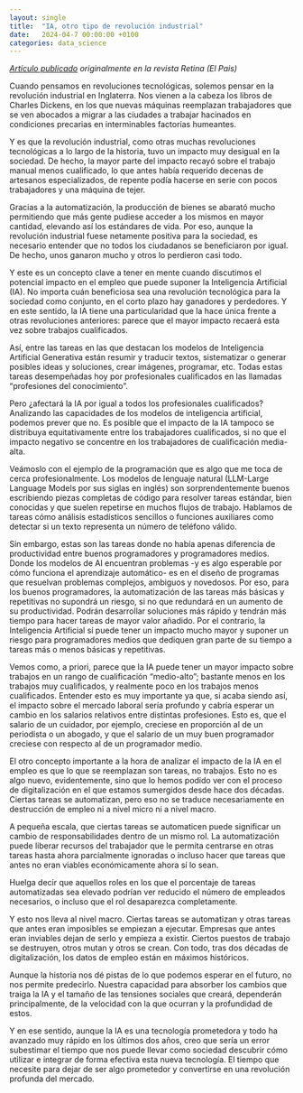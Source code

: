 ```yaml
---
layout: single
title:  "IA, otro tipo de revolución industrial"
date:   2024-04-7 00:00:00 +0100
categories: data_science
---
```

*[Artículo publicado](https://retinatendencias.com/negocios/ia-otro-tipo-de-revolucion-industrial/) originalmente en la revista Retina (El Pais)*  


Cuando pensamos en revoluciones tecnológicas, solemos pensar en la revolución industrial en Inglaterra. Nos vienen a la cabeza los libros de Charles Dickens, en los que nuevas máquinas reemplazan trabajadores que se ven abocados a migrar a las ciudades a trabajar hacinados en condiciones precarias en interminables factorías humeantes.

Y es que la revolución industrial, como otras muchas revoluciones tecnológicas a lo largo de la historia, tuvo un impacto muy desigual en la sociedad. De hecho, la mayor parte del impacto recayó sobre el trabajo manual menos cualificado, lo que antes había requerido decenas de artesanos especializados, de repente podía hacerse en serie con pocos trabajadores y una máquina de tejer.

Gracias a la automatización, la producción de bienes se abarató mucho permitiendo que más gente pudiese acceder a los mismos en mayor cantidad, elevando así los estándares de vida. Por eso, aunque la revolución industrial fuese netamente positiva para la sociedad, es necesario entender que no todos los ciudadanos se beneficiaron por igual. De hecho, unos ganaron mucho y otros lo perdieron casi todo.

Y este es un concepto clave a tener en mente cuando discutimos el potencial impacto en el empleo que puede suponer la Inteligencia Artificial (IA). No importa cuán beneficiosa sea una revolución tecnológica para la sociedad como conjunto, en el corto plazo hay ganadores y perdedores. Y en este sentido, la IA tiene una particularidad que la hace única frente a otras revoluciones anteriores: parece que el mayor impacto recaerá esta vez sobre trabajos cualificados.

Así, entre las tareas en las que destacan los modelos de Inteligencia Artificial Generativa están resumir y traducir textos, sistematizar o generar posibles ideas y soluciones, crear imágenes, programar, etc. Todas estas tareas desempeñadas hoy por profesionales cualificados en las llamadas “profesiones del conocimiento”.

Pero ¿afectará la IA por igual a todos los profesionales cualificados? Analizando las capacidades de los modelos de inteligencia artificial, podemos prever que no. Es posible que el impacto de la IA tampoco se distribuya equitativamente entre los trabajadores cualificados, si no que el impacto negativo se concentre en los trabajadores de cualificación media-alta.

Veámoslo con el ejemplo de la programación que es algo que me toca de cerca profesionalmente. Los modelos de lenguaje natural (LLM-Large Language Models por sus siglas en inglés) son sorprendentemente buenos escribiendo piezas completas de código para resolver tareas estándar, bien conocidas y que suelen repetirse en muchos flujos de trabajo. Hablamos de tareas cómo análisis estadísticos sencillos o funciones auxiliares como detectar si un texto representa un número de teléfono válido.

Sin embargo, estas son las tareas donde no había apenas diferencia de productividad entre buenos programadores y programadores medios. Donde los modelos de AI encuentran problemas -y es algo esperable por cómo funciona el aprendizaje automático- es en el diseño de programas que resuelvan problemas complejos, ambiguos y novedosos. Por eso, para los buenos programadores, la automatización de las tareas más básicas y repetitivas no supondrá un riesgo, si no que redundará en un aumento de su productividad. Podrán desarrollar soluciones más rápido y tendrán más tiempo para hacer tareas de mayor valor añadido. Por el contrario, la Inteligencia Artificial sí puede tener un impacto mucho mayor y suponer un riesgo para programadores medios que dediquen gran parte de su tiempo a tareas más o menos básicas y repetitivas.

Vemos como, a priori, parece que la IA puede tener un mayor impacto sobre trabajos en un rango de cualificación “medio-alto”; bastante menos en los trabajos muy cualificados, y realmente poco en los trabajos menos cualificados. Entender esto es muy importante ya que, si acaba siendo así, el impacto sobre el mercado laboral sería profundo y cabría esperar un cambio en los salarios relativos entre distintas profesiones. Esto es, que el salario de un cuidador, por ejemplo, creciese en proporción al de un periodista o un abogado, y que el salario de un muy buen programador creciese con respecto al de un programador medio.

El otro concepto importante a la hora de analizar el impacto de la IA en el empleo es que lo que se reemplazan son tareas, no trabajos. Esto no es algo nuevo, evidentemente, sino que lo hemos podido ver con el proceso de digitalización en el que estamos sumergidos desde hace dos décadas. Ciertas tareas se automatizan, pero eso no se traduce necesariamente en destrucción de empleo ni a nivel micro ni a nivel macro.

A pequeña escala, que ciertas tareas se automaticen puede significar un cambio de responsabilidades dentro de un mismo rol. La automatización puede liberar recursos del trabajador que le permita centrarse en otras tareas hasta ahora parcialmente ignoradas o incluso hacer que tareas que antes no eran viables económicamente ahora sí lo sean.

Huelga decir que aquellos roles en los que el porcentaje de tareas automatizadas sea elevado podrían ver reducido el número de empleados necesarios, o incluso que el rol desaparezca completamente.

Y esto nos lleva al nivel macro. Ciertas tareas se automatizan y otras tareas que antes eran imposibles se empiezan a ejecutar. Empresas que antes eran inviables dejan de serlo y empieza a existir. Ciertos puestos de trabajo se destruyen, otros mutan y otros se crean. Con todo, tras dos décadas de digitalización, los datos de empleo están en máximos históricos.

Aunque la historia nos dé pistas de lo que podemos esperar en el futuro, no nos permite predecirlo. Nuestra capacidad para absorber los cambios que traiga la IA y el tamaño de las tensiones sociales que creará, dependerán principalmente, de la velocidad con la que ocurran y la profundidad de estos. 

Y en ese sentido, aunque la IA es una tecnología prometedora y todo ha avanzado muy rápido en los últimos dos años, creo que sería un error subestimar el tiempo que nos puede llevar como sociedad descubrir cómo utilizar e integrar de forma efectiva esta nueva tecnología. El tiempo que necesite para dejar de ser algo prometedor y convertirse en una revolución profunda del mercado.